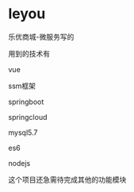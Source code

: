 # leyou
乐优商城-微服务写的

用到的技术有

vue

ssm框架

springboot

springcloud

mysql5.7

es6

nodejs




这个项目还急需待完成其他的功能模块

